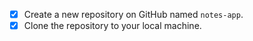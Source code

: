 - [x] Create a new repository on GitHub named `notes-app`.
- [x] Clone the repository to your local machine.
